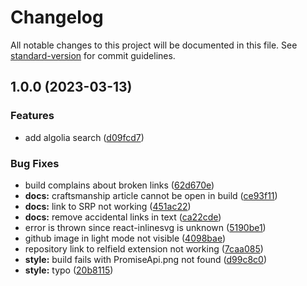 # Changelog

All notable changes to this project will be documented in this file. See [standard-version](https://github.com/conventional-changelog/standard-version) for commit guidelines.

## 1.0.0 (2023-03-13)


### Features

* add algolia search ([d09fcd7](https://github.com/thorstensuckow/thorsten.suckow-homberg.de/commit/d09fcd75511b801d0245c42c69d9f12dd8d3ad5b))


### Bug Fixes

* build complains about broken links ([62d670e](https://github.com/thorstensuckow/thorsten.suckow-homberg.de/commit/62d670e764f33be525e2b121962e8e13b4b7b3ec))
* **docs:** craftsmanship article cannot be open in build ([ce93f11](https://github.com/thorstensuckow/thorsten.suckow-homberg.de/commit/ce93f11c9144557000c0676ccbdc3f247a53621e))
* **docs:** link to SRP not working ([451ac22](https://github.com/thorstensuckow/thorsten.suckow-homberg.de/commit/451ac225020074b07792d5a4de501b2ee8548275))
* **docs:** remove accidental links in text ([ca22cde](https://github.com/thorstensuckow/thorsten.suckow-homberg.de/commit/ca22cde55948219648be3817c120acc2bcec1656))
* error is thrown since react-inlinesvg is unknown ([5190be1](https://github.com/thorstensuckow/thorsten.suckow-homberg.de/commit/5190be13a2b6c1a21292c7b99fa6cd69c881e443))
* github image in light mode not visible ([4098bae](https://github.com/thorstensuckow/thorsten.suckow-homberg.de/commit/4098baec6c8c035b0dcd834844c190a14f06ebaa))
* repository link to relfield extension not working ([7caa085](https://github.com/thorstensuckow/thorsten.suckow-homberg.de/commit/7caa08500e805c16d6764fc490a037a2f0760f38))
* **style:** build fails with PromiseApi.png not found ([d99c8c0](https://github.com/thorstensuckow/thorsten.suckow-homberg.de/commit/d99c8c0a61e2d3fe0e3d58a5d1a1870844b77586))
* **style:** typo ([20b8115](https://github.com/thorstensuckow/thorsten.suckow-homberg.de/commit/20b81158b0f95304967cc047f652d871a16640a8))
